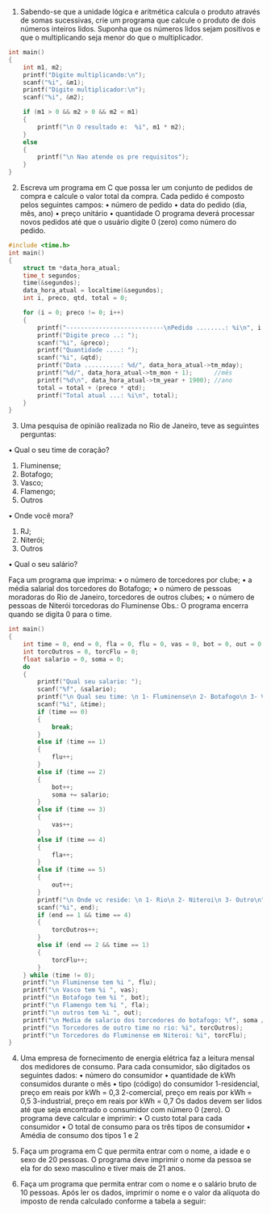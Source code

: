 1. Sabendo-se que a unidade lógica e aritmética calcula o produto através de somas sucessivas, crie
um programa que calcule o produto de dois números inteiros lidos. Suponha que os números lidos
sejam positivos e que o multiplicando seja menor do que o multiplicador.

```c
int main()
{
    int m1, m2;
    printf("Digite multiplicando:\n");
    scanf("%i", &m1);
    printf("Digite multiplicador:\n");
    scanf("%i", &m2);

    if (m1 > 0 && m2 > 0 && m2 < m1)
    {
        printf("\n O resultado e:  %i", m1 * m2);
    }
    else
    {
        printf("\n Nao atende os pre requisitos");
    }
}
```

2. Escreva um programa em C que possa ler um conjunto de pedidos de compra e calcule o valor total
da compra. Cada pedido é composto pelos seguintes campos:
• número de pedido
• data do pedido (dia, mês, ano)
• preço unitário
• quantidade
O programa deverá processar novos pedidos até que o usuário digite 0 (zero) como número do
pedido.

```c
#include <time.h>
int main()
{
    struct tm *data_hora_atual;
    time_t segundos;
    time(&segundos);
    data_hora_atual = localtime(&segundos);
    int i, preco, qtd, total = 0;

    for (i = 0; preco != 0; i++)
    {
        printf("---------------------------\nPedido ........: %i\n", i + 1);
        printf("Digite preco ..: ");
        scanf("%i", &preco);
        printf("Quantidade ....: ");
        scanf("%i", &qtd);
        printf("Data ..........: %d/", data_hora_atual->tm_mday);
        printf("%d/", data_hora_atual->tm_mon + 1);      //mês
        printf("%d\n", data_hora_atual->tm_year + 1900); //ano
        total = total + (preco * qtd);
        printf("Total atual ...: %i\n", total);
    }
}
```

3. Uma pesquisa de opinião realizada no Rio de Janeiro, teve as seguintes perguntas:

• Qual o seu time de coração?
1. Fluminense;
2. Botafogo;
3. Vasco;
4. Flamengo;
5. Outros

• Onde você mora?
1. RJ;
2. Niterói;
3. Outros

• Qual o seu salário?

Faça um programa que imprima:
• o número de torcedores por clube;
• a média salarial dos torcedores do Botafogo;
• o número de pessoas moradoras do Rio de Janeiro, torcedores de outros clubes;
• o número de pessoas de Niterói torcedoras do Fluminense
Obs.: O programa encerra quando se digita 0 para o time.
```c
int main()
{
    int time = 0, end = 0, fla = 0, flu = 0, vas = 0, bot = 0, out = 0;
    int torcOutros = 0, torcFlu = 0;
    float salario = 0, soma = 0;
    do
    {
        printf("Qual seu salario: ");
        scanf("%f", &salario);
        printf("\n Qual seu time: \n 1- Fluminense\n 2- Botafogo\n 3- Vasco\n 4- Flamengo \n 5- Outros\n 0 - SAIR\n");
        scanf("%i", &time);
        if (time == 0)
        {
            break;
        }
        else if (time == 1)
        {
            flu++;
        }
        else if (time == 2)
        {
            bot++;
            soma += salario;
        }
        else if (time == 3)
        {
            vas++;
        }
        else if (time == 4)
        {
            fla++;
        }
        else if (time == 5)
        {
            out++;
        }
        printf("\n Onde vc reside: \n 1- Rio\n 2- Niteroi\n 3- Outro\n");
        scanf("%i", end);
        if (end == 1 && time == 4)
        {
            torcOutros++;
        }
        else if (end == 2 && time == 1)
        {
            torcFlu++;
        }
    } while (time != 0);
    printf("\n Fluminense tem %i ", flu);
    printf("\n Vasco tem %i ", vas);
    printf("\n Botafogo tem %i ", bot);
    printf("\n Flamengo tem %i ", fla);
    printf("\n outros tem %i ", out);
    printf("\n Media de salario dos torcedores do botafogo: %f", soma / bot);
    printf("\n Torcedores de outro time no rio: %i", torcOutros);
    printf("\n Torcedores do Fluminense em Niteroi: %i", torcFlu);
}
```

4. Uma empresa de fornecimento de energia elétrica faz a leitura mensal dos medidores de consumo.
Para cada consumidor, são digitados os seguintes dados:
• número do consumidor
• quantidade de kWh consumidos durante o mês
• tipo (código) do consumidor
1-residencial, preço em reais por kWh = 0,3
2-comercial, preço em reais por kWh = 0,5
3-industrial, preço em reais por kWh = 0,7
Os dados devem ser lidos até que seja encontrado o consumidor com número 0 (zero). O
programa deve calcular e imprimir:
• O custo total para cada consumidor
• O total de consumo para os três tipos de consumidor
 • Amédia de consumo dos tipos 1 e 2

5. Faça um programa em C que permita entrar com o nome, a idade e o sexo de 20 pessoas. O
programa deve imprimir o nome da pessoa se ela for do sexo masculino e tiver mais de 21 anos.

6. Faça um programa que permita entrar com o nome e o salário bruto de 10 pessoas. Após ler os
dados, imprimir o nome e o valor da alíquota do imposto de renda calculado conforme a tabela a
seguir:
